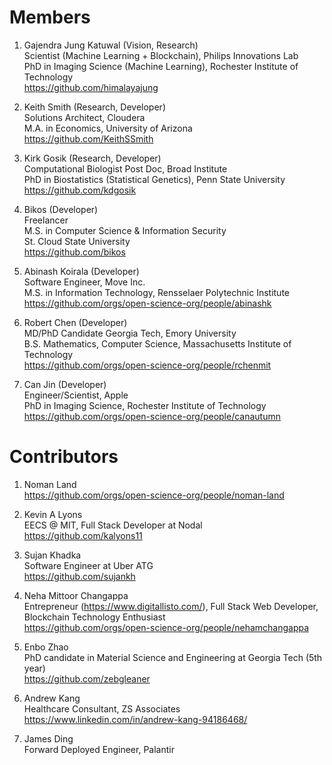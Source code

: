 # Members

1. Gajendra Jung Katuwal (Vision, Research)   
Scientist (Machine Learning + Blockchain), Philips Innovations Lab  
PhD in Imaging Science (Machine Learning), Rochester Institute of Technology  
https://github.com/himalayajung

2. Keith Smith (Research, Developer)       
Solutions Architect, Cloudera   
M.A. in Economics, University of Arizona    
https://github.com/KeithSSmith

3. Kirk Gosik (Research, Developer)  
Computational Biologist Post Doc, Broad Institute   
PhD in Biostatistics (Statistical Genetics), Penn State University    
https://github.com/kdgosik

4. Bikos (Developer)  
Freelancer    
M.S. in Computer Science & Information Security   
St. Cloud State University    
https://github.com/bikos

5. Abinash Koirala (Developer)    
Software Engineer, Move Inc.    
M.S. in Information Technology, Rensselaer Polytechnic Institute    
https://github.com/orgs/open-science-org/people/abinashk

6. Robert Chen (Developer)     
MD/PhD Candidate Georgia Tech, Emory University   
B.S. Mathematics, Computer Science, Massachusetts Institute of Technology   
https://github.com/orgs/open-science-org/people/rchenmit

7. Can Jin (Developer)  
Engineer/Scientist, Apple   
PhD in Imaging Science, Rochester Institute of Technology   
https://github.com/orgs/open-science-org/people/canautumn

# Contributors

1. Noman Land         
https://github.com/orgs/open-science-org/people/noman-land

2. Kevin A Lyons    
EECS @ MIT, Full Stack Developer at Nodal   
https://github.com/kalyons11

3. Sujan Khadka     
Software Engineer at Uber ATG   
https://github.com/sujankh

4. Neha Mittoor Changappa    
Entrepreneur (https://www.digitallisto.com/), Full Stack Web Developer, Blockchain Technology Enthusiast    
https://github.com/orgs/open-science-org/people/nehamchangappa

5. Enbo Zhao    
PhD candidate in Material Science and Engineering at Georgia Tech (5th year)   
https://github.com/zebgleaner

6. Andrew Kang  
Healthcare Consultant, ZS Associates   
https://www.linkedin.com/in/andrew-kang-94186468/ 

7. James Ding  
Forward Deployed Engineer, Palantir

